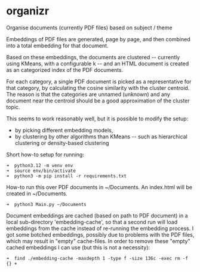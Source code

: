 # organizr
Organise documents (currently PDF files) based on subject / theme

Embeddings of PDF files are generated, page by page, and then combined into a total embedding for that document.

Based on these embeddings, the documents are clustered -- currently using KMeans, with a configurable k -- and an HTML document is created as an categorized index of the PDF documents.

For each category, a single PDF document is picked as a representative for that category, by calculating the cosine similarity with the cluster centroid. The reason is that the categories are unnamed (unknown) and any document near the centroid should be a good approximation of the cluster topic.

This seems to work reasonably well, but it is possible to modify the setup:
* by picking different embedding models,
* by clustering by other algorithms than KMeans -- such as hierarchical clustering or density-based clustering

Short how-to setup for running:
```
➜  python3.12 -m venv env
➜  source env/bin/activate
➜  python3 -m pip install -r requirements.txt
```

How-to run this over PDF documents in ~/Documents. An index.html will be created in ~/Documents.
```
➜  python3 Main.py ~/Documents
```

Document embeddings are cached (based on path to PDF document) in a local sub-directory 'embedding-cache', so that a second run will load embeddings from the cache instead of re-running the embedding process.
I got some botched embeddings, possibly due to problems with the PDF files, which may result in "empty" cache-files. 
In order to remove these "empty" cached embeddings I can use (but this is not a necessity):
```
➜  find ./embedding-cache -maxdepth 1 -type f -size 136c -exec rm -f {} +
```